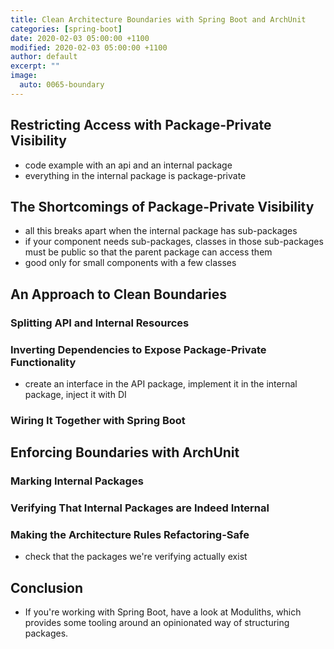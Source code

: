 ```yaml
---
title: Clean Architecture Boundaries with Spring Boot and ArchUnit
categories: [spring-boot]
date: 2020-02-03 05:00:00 +1100
modified: 2020-02-03 05:00:00 +1100
author: default
excerpt: ""
image:
  auto: 0065-boundary
---
```


## Restricting Access with Package-Private Visibility 

* code example with an api and an internal package
* everything in the internal package is package-private

## The Shortcomings of Package-Private Visibility

* all this breaks apart when the internal package has sub-packages
* if your component needs sub-packages, classes in those sub-packages must be public so that the parent package can access them
* good only for small components with a few classes

## An Approach to Clean Boundaries

### Splitting API and Internal Resources

### Inverting Dependencies to Expose Package-Private Functionality
* create an interface in the API package, implement it in the internal package, inject it with DI

### Wiring It Together with Spring Boot

## Enforcing Boundaries with ArchUnit

### Marking Internal Packages

### Verifying That Internal Packages are Indeed Internal

### Making the Architecture Rules Refactoring-Safe
* check that the packages we're verifying actually exist

## Conclusion
* If you're working with Spring Boot, have a look at Moduliths, which provides some tooling around an opinionated way of structuring packages.

